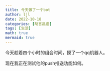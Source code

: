 ```yaml
---
title: 今天做了一个bot
author: ljl
date: 2022-10-18
categories: [胡言乱语]
tags: [生活]
math: true 
mermaid: true
---
```


今天趁着四个小时的组会时间，摸了一个qq机器人。

现在我正在测试他的push推送功能如何。